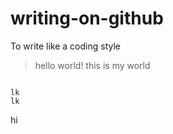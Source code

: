 # writing-on-github

To write like a coding style


>hello world!
>this is my world

```

lk
lk
```

hi
